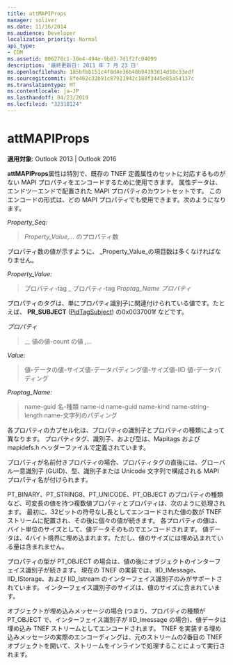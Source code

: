 ```yaml
---
title: attMAPIProps
manager: soliver
ms.date: 11/16/2014
ms.audience: Developer
localization_priority: Normal
api_type:
- COM
ms.assetid: 806270c1-30e4-494e-9b03-7d1f2fc04099
description: '最終更新日: 2011 年 7 月 23 日'
ms.openlocfilehash: 185bfbb151c4f8d4e36b40b94393d14d50c33edf
ms.sourcegitcommit: 8fe462c32b91c87911942c188f3445e85a54137c
ms.translationtype: MT
ms.contentlocale: ja-JP
ms.lasthandoff: 04/23/2019
ms.locfileid: "32318124"
---
```

# <a name="attmapiprops"></a>attMAPIProps

  
  
**適用対象**: Outlook 2013 | Outlook 2016 
  
**attMAPIProps**属性は特別で、既存の TNEF 定義属性のセットに対応するものがない MAPI プロパティをエンコードするために使用できます。 属性データは、エンドツーエンドで配置された MAPI プロパティのカウントセットです。 このエンコードの形式は、どの MAPI プロパティでも使用できます。次のようになります。  
  
 _Property_Seq:_
  
> _Property_Value,..._ のプロパティ数
    
プロパティ数の値が示すように、 _Property_Value_の項目数は多くなければなりません。 
  
 _Property_Value:_
  
> プロパティ-tag _ プロパティ-tag _Proptag_Name プロパティ_
    
プロパティのタグは、単にプロパティ識別子に関連付けられている値です。たとえば、 **PR_SUBJECT** ([PidTagSubject](pidtagsubject-canonical-property.md)) の0x0037001f などです。
  
 _プロパティ_
  
>  __ 値の値-count の値 _,..._
    
 _Value:_
  
> 値-データの値-サイズ値-データパディング値-サイズ値-IID 値-データパディング
    
 _Proptag_Name:_
  
> name-guid 名-種類 name-id name-guid name-kind name-string-length name-文字列のパディング
    
各プロパティのカプセル化は、プロパティの識別子とプロパティの種類によって異なります。 プロパティタグ、識別子、および型は、Mapitags および mapidefs.h ヘッダーファイルで定義されています。
  
プロパティが名前付きプロパティの場合、プロパティタグの直後には、グローバル一意識別子 (GUID)、型、識別子または Unicode 文字列で構成される MAPI プロパティ名が付けられます。
  
PT_BINARY、PT_STRING8、PT_UNICODE、PT_OBJECT のプロパティの種類など、可変長の値を持つ複数値プロパティとプロパティは、次のように処理されます。 最初に、32ビットの符号なし長としてエンコードされた値の数が TNEF ストリームに配置され、その後に個々の値が続きます。 各プロパティの値は、バイト単位のサイズとして、値データそのものでエンコードされます。 値データは、4バイト境界に埋め込まれます。ただし、値のサイズには埋め込まれている量は含まれません。
  
プロパティの型が PT_OBJECT の場合は、値の後にオブジェクトのインターフェイス識別子が続きます。 現在の TNEF の実装では、IID_IMessage、IID_IStorage、および IID_Istream のインターフェイス識別子のみがサポートされています。 インターフェイス識別子のサイズは、値のサイズに含まれています。
  
オブジェクトが埋め込みメッセージの場合 (つまり、プロパティの種類が PT_OBJECT で、インターフェイス識別子が IID_Imessage の場合)、値データは埋め込み TNEF ストリームとしてエンコードされます。 TNEF を実装する埋め込みメッセージの実際のエンコーディングは、元のストリームの2番目の TNEF オブジェクトを開いて、ストリームをインラインで処理することによって実行されます。
  

